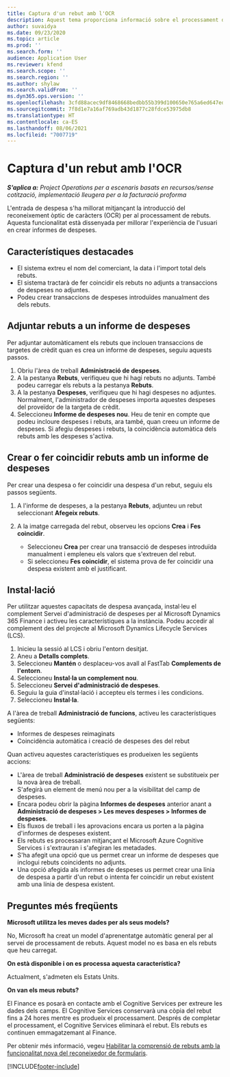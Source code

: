 ```yaml
---
title: Captura d'un rebut amb l'OCR
description: Aquest tema proporciona informació sobre el processament del reconeixement òptic de caràcters (OCR) per als rebuts.
author: suvaidya
ms.date: 09/23/2020
ms.topic: article
ms.prod: ''
ms.search.form: ''
audience: Application User
ms.reviewer: kfend
ms.search.scope: ''
ms.search.region: ''
ms.author: shylaw
ms.search.validFrom: ''
ms.dyn365.ops.version: ''
ms.openlocfilehash: 3cfd88acec9df8468668bedbb55b399d100650e765a6ed647ed528ecca9f1554
ms.sourcegitcommit: 7f8d1e7a16af769adb43d1877c28fdce53975db8
ms.translationtype: HT
ms.contentlocale: ca-ES
ms.lasthandoff: 08/06/2021
ms.locfileid: "7007719"
---
```

# <a name="capture-a-receipt-using-ocr"></a>Captura d'un rebut amb l'OCR

_**S'aplica a:** Project Operations per a escenaris basats en recursos/sense cotització, implementació lleugera per a la facturació proforma_

L'entrada de despesa s'ha millorat mitjançant la introducció del reconeixement òptic de caràcters (OCR) per al processament de rebuts. Aquesta funcionalitat està dissenyada per millorar l'experiència de l'usuari en crear informes de despeses.

## <a name="key-features"></a>Característiques destacades

- El sistema extreu el nom del comerciant, la data i l'import total dels rebuts.
- El sistema tractarà de fer coincidir els rebuts no adjunts a transaccions de despeses no adjuntes.
- Podeu crear transaccions de despeses introduïdes manualment des dels rebuts.

## <a name="attach-receipts-to-an-expense-report"></a>Adjuntar rebuts a un informe de despeses

Per adjuntar automàticament els rebuts que inclouen transaccions de targetes de crèdit quan es crea un informe de despeses, seguiu aquests passos.

  1. Obriu l'àrea de treball **Administració de despeses**.
  2. A la pestanya **Rebuts**, verifiqueu que hi hagi rebuts no adjunts. També podeu carregar els rebuts a la pestanya **Rebuts**.
  3. A la pestanya **Despeses**, verifiqueu que hi hagi despeses no adjuntes. Normalment, l'administrador de despeses importa aquestes despeses del proveïdor de la targeta de crèdit.
  4. Seleccioneu **Informe de despeses nou**. Heu de tenir en compte que podeu incloure despeses i rebuts, ara també, quan creeu un informe de despeses. Si afegiu despeses i rebuts, la coincidència automàtica dels rebuts amb les despeses s'activa.

## <a name="create-or-match-receipts-to-an-expense-report"></a>Crear o fer coincidir rebuts amb un informe de despeses
Per crear una despesa o fer coincidir una despesa d'un rebut, seguiu els passos següents.

  1. A l'informe de despeses, a la pestanya **Rebuts**, adjunteu un rebut seleccionant **Afegeix rebuts**.
  2. A la imatge carregada del rebut, observeu les opcions **Crea** i **Fes coincidir**.

      - Seleccioneu **Crea** per crear una transacció de despeses introduïda manualment i empleneu els valors que s'extreuen del rebut.
      - Si seleccioneu **Fes coincidir**, el sistema prova de fer coincidir una despesa existent amb el justificant.

## <a name="installation"></a>Instal·lació

Per utilitzar aquestes capacitats de despesa avançada, instal·leu el complement Servei d'administració de despeses per al Microsoft Dynamics 365 Finance i activeu les característiques a la instància. Podeu accedir al complement des del projecte al Microsoft Dynamics Lifecycle Services (LCS).

1. Inicieu la sessió al LCS i obriu l'entorn desitjat.
2. Aneu a **Detalls complets**.
3. Seleccioneu **Mantén** o desplaceu-vos avall al FastTab **Complements de l'entorn**.
4. Seleccioneu **Instal·la un complement nou**.
5. Seleccioneu **Servei d'administració de despeses**.
6. Seguiu la guia d'instal·lació i accepteu els termes i les condicions.
7. Seleccioneu **Instal·la**.

A l'àrea de treball **Administració de funcions**, activeu les característiques següents:

- Informes de despeses reimaginats
- Coincidència automàtica i creació de despeses des del rebut

Quan activeu aquestes característiques es produeixen les següents accions:

- L'àrea de treball **Administració de despeses** existent se substitueix per la nova àrea de treball.
- S'afegirà un element de menú nou per a la visibilitat del camp de despeses.
- Encara podeu obrir la pàgina **Informes de despeses** anterior anant a **Administració de despeses > Les meves despeses > Informes de despeses**.
- Els fluxos de treball i les aprovacions encara us porten a la pàgina d'informes de despeses existent.
- Els rebuts es processaran mitjançant el Microsoft Azure Cognitive Services i s'extrauran i s'afegiran les metadades.
- S'ha afegit una opció que us permet crear un informe de despeses que inclogui rebuts coincidents no adjunts.
- Una opció afegida als informes de despeses us permet crear una línia de despesa a partir d'un rebut o intenta fer coincidir un rebut existent amb una línia de despesa existent.

## <a name="frequently-asked-questions"></a>Preguntes més freqüents

**Microsoft utilitza les meves dades per als seus models?**

No, Microsoft ha creat un model d'aprenentatge automàtic general per al servei de processament de rebuts. Aquest model no es basa en els rebuts que heu carregat.

**On està disponible i on es processa aquesta característica?**

Actualment, s'admeten els Estats Units.

**On van els meus rebuts?**

El Finance es posarà en contacte amb el Cognitive Services per extreure les dades dels camps. El Cognitive Services conservarà una còpia del rebut fins a 24 hores mentre es produeix el processament. Després de completar el processament, el Cognitive Services eliminarà el rebut. Els rebuts es continuen emmagatzemant al Finance.

Per obtenir més informació, vegeu [Habilitar la comprensió de rebuts amb la funcionalitat nova del reconeixedor de formularis](https://azure.microsoft.com/blog/enable-receipt-understanding-with-form-recognizer-s-new-capability/).


[!INCLUDE[footer-include](../includes/footer-banner.md)]
